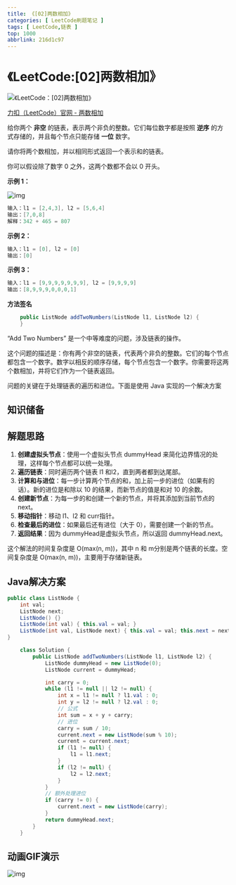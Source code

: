 ```yaml
---
title: 《[02]两数相加》
categories: [ LeetCode刷题笔记 ]
tags: [ LeetCode,链表 ]
top: 1000
abbrlink: 216d1c97
---
```


# 《LeetCode:[02]两数相加》

![《LeetCode：[02]两数相加》](https://cdn.nadav.com.cn/gh/nadav-cheung/img-repo/hexo-blog/v2-f01e20d5cf998483165385f565e865a4_1440w.png)

[力扣（LeetCode）官网 - 两数相加](https://leetcode.cn/problems/add-two-numbers/description/)

给你两个 **非空** 的链表，表示两个非负的整数。它们每位数字都是按照 **逆序** 的方式存储的，并且每个节点只能存储 **一位** 数字。

请你将两个数相加，并以相同形式返回一个表示和的链表。

你可以假设除了数字 0 之外，这两个数都不会以 0 开头。

<!-- more -->

 **示例 1：**

![img](https://cdn.nadav.com.cn/gh/nadav-cheung/img-repo/hexo-blog/v2-531337b42aa8798d9f828515ce201ffb_1440w-20240115183417120.jpg)



```java
输入：l1 = [2,4,3], l2 = [5,6,4]
输出：[7,0,8]
解释：342 + 465 = 807
```

**示例 2：**

```java
输入：l1 = [0], l2 = [0]
输出：[0]
```

**示例 3：**

```java
输入：l1 = [9,9,9,9,9,9,9], l2 = [9,9,9,9]
输出：[8,9,9,9,0,0,0,1]
```

**方法签名**

```java
    public ListNode addTwoNumbers(ListNode l1, ListNode l2) {   
    }
```


“Add Two Numbers” 是一个中等难度的问题，涉及链表的操作。

这个问题的描述是：你有两个非空的链表，代表两个非负的整数。它们的每个节点都包含一个数字。数字以相反的顺序存储，每个节点包含一个数字。你需要将这两个数相加，并将它们作为一个链表返回。

问题的关键在于处理链表的遍历和进位。下面是使用 Java 实现的一个解决方案

## 知识储备

## **解题思路**

1. **创建虚拟头节点**：使用一个虚拟头节点 dummyHead 来简化边界情况的处理，这样每个节点都可以统一处理。
2. **遍历链表**：同时遍历两个链表 l1 和l2，直到两者都到达尾部。
3. **计算和与进位**：每一步计算两个节点的和，加上前一步的进位（如果有的话）。新的进位是和除以 10 的结果，而新节点的值是和对 10 的余数。
4. **创建新节点**：为每一步的和创建一个新的节点，并将其添加到当前节点的 next。
5. **移动指针**：移动 l1、l2 和 curr指针。
6. **检查最后的进位**：如果最后还有进位（大于 0），需要创建一个新的节点。
7. **返回结果**：因为 dummyHead是虚拟头节点，所以返回 dummyHead.next。

这个解法的时间复杂度是 O(max(n, m))，其中 n 和 m分别是两个链表的长度。空间复杂度是 O(max(n, m))，主要用于存储新链表。

## Java解决方案

```java
public class ListNode {
    int val;
    ListNode next;
    ListNode() {}
    ListNode(int val) { this.val = val; }
    ListNode(int val, ListNode next) { this.val = val; this.next = next; }
}

    class Solution {
        public ListNode addTwoNumbers(ListNode l1, ListNode l2) {
            ListNode dummyHead = new ListNode(0);
            ListNode current = dummyHead;

            int carry = 0;
            while (l1 != null || l2 != null) {
                int x = l1 != null ? l1.val : 0;
                int y = l2 != null ? l2.val : 0;
                // 公式
                int sum = x + y + carry;
                // 进位
                carry = sum / 10;
                current.next = new ListNode(sum % 10);
                current = current.next;
                if (l1 != null) {
                    l1 = l1.next;
                }
                if (l2 != null) {
                    l2 = l2.next;
                }
            }
            // 额外处理进位
            if (carry != 0) {
                current.next = new ListNode(carry);
            }
            return dummyHead.next;
        }
    }
```

## 动画GIF演示

![img](https://cdn.nadav.com.cn/gh/nadav-cheung/img-repo/hexo-blog/v2-d530daeba253cc7a5e97d80e9af76399_1440w-20240115184432522.gif)
